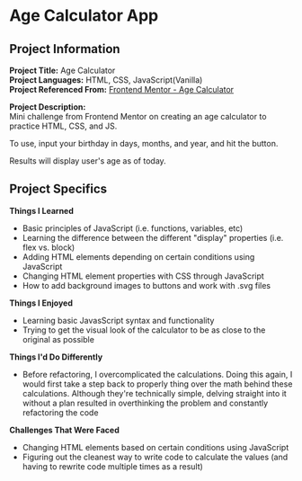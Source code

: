 # Age Calculator App



## Project Information
**Project Title:** Age Calculator  
**Project Languages:** HTML, CSS, JavaScript(Vanilla)  
**Project Referenced From:** [Frontend Mentor - Age Calculator](https://www.frontendmentor.io/challenges/age-calculator-app-dF9DFFpj-Q)  
  
**Project Description:**   
Mini challenge from Frontend Mentor on creating an age calculator to practice HTML, CSS, and JS.


To use, input your birthday in days, months, and year, and hit the button.

Results will display user's age as of today.

  
## Project Specifics
**Things I Learned**  
- Basic principles of JavaScript (i.e. functions, variables, etc)  
- Learning the difference between the different "display" properties (i.e. flex vs. block)  
- Adding HTML elements depending on certain conditions using JavaScript  
- Changing HTML element properties with CSS through JavaScript  
- How to add background images to buttons and work with .svg files


**Things I Enjoyed**
- Learning basic JavasScript syntax and functionality  
- Trying to get the visual look of the calculator to be as close to the original as possible


**Things I'd Do Differently**  
- Before refactoring, I overcomplicated the calculations. Doing this again, I would first take a step back to properly thing over the math behind these calculations. Although they're technically simple, delving straight into it without a plan resulted in overthinking the problem and constantly refactoring the code 

**Challenges That Were Faced**  
- Changing HTML elements based on certain conditions using JavaScript  
- Figuring out the cleanest way to write code to calculate the values (and having to rewrite code multiple times as a result)
